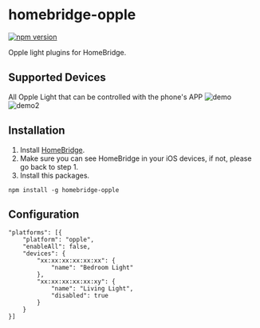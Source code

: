 # homebridge-opple
[![npm version](https://badge.fury.io/js/homebridge-opple.svg)](https://badge.fury.io/js/homebridge-opple)

Opple light plugins for HomeBridge.

## Supported Devices
All Opple Light that can be controlled with the phone's APP
![demo](https://img.alicdn.com/imgextra/i2/138006397/TB2mgp_XSOI.eBjSspmXXatOVXa_!!138006397.jpg)
![demo2](https://img.alicdn.com/imgextra/i3/138006397/TB2etN_XHOJ.eBjy1XaXXbNupXa_!!138006397.jpg)

## Installation
1. Install [HomeBridge](https://github.com/nfarina/homebridge/).
2. Make sure you can see HomeBridge in your iOS devices, if not, please go back to step 1.
3. Install this packages.
```
npm install -g homebridge-opple
```

## Configuration
```
"platforms": [{
    "platform": "opple",
    "enableAll": false,
    "devices": {
        "xx:xx:xx:xx:xx:xx": {
            "name": "Bedroom Light"
        },
        "xx:xx:xx:xx:xx:xy": {
            "name": "Living Light",
            "disabled": true
        }
    }
}]


